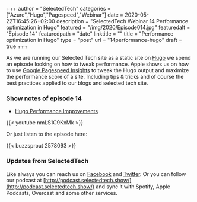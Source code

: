 +++
author = "SelectedTech"
categories = ["Azure","Hugo","Pagespeed","Webinar"]
date = 2020-05-22T16:45:26+02:00
description = "SelectedTech Webinar 14 Performance optimization in Hugo"
featured = "/img/2020/Episode014.jpg"
featuredalt = "Episode 14"
featuredpath = "date"
linktitle = ""
title = "Performance optimization in Hugo"
type = "post"
url = "14performance-hugo"
draft = true
+++

As we are running our Selected Tech site as a static site on [Hugo](https://gohugo.io/) we spend an episode looking on how to tweak performance. Appie shows us on how to use [Google Pagespeed Insights](https://developers.google.com/speed/pagespeed/insights/) to tweak the Hugo output and maximize the performance score of a site. Including tips & tricks and of course the best practices applied to our blogs and selected tech site.

### Show notes of episode 14

- [Hugo Performance Improvements](https://www.cloudappie.nl/hugo-performance-improvements/)

{{< youtube nmLS1C9KxMk >}}

Or just listen to the episode here:

{{< buzzsprout 2578093 >}}

### Updates from SelectedTech

Like always you can reach us on [Facebook](https://www.facebook.com/SelectedTechPage/) and [Twitter](https://twitter.com/selectedtech). Or you can follow our podcast at [http://podcast.selectedtech.show/](http://podcast.selectedtech.show/) and sync it with Spotify, Apple Podcasts, Overcast and some other services.
